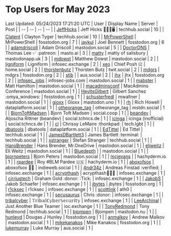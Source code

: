 # Top Users for May 2023
Last Updated: 05/24/2023 17:21:20 UTC
| User | Display Name | Server | Post |
| -- | -- | -- | -- |
| [JeffHicks](https://techhub.social/@JeffHicks) | Jeff Hicks 🐶🎼🍷🖥️ | techhub.social | 10 |
| [Clatent](https://techhub.social/@Clatent) | Clayton Tyger | techhub.social | 10 |
| [MrPowerShell](https://fosstodon.org/@MrPowerShell) | MrPowerShell | fosstodon.org | 7 |
| [jaykul](https://fosstodon.org/@jaykul) | Joel Bennett | fosstodon.org | 6 |
| [adamdriscoll](https://mastodon.social/@adamdriscoll) | Adam Driscoll | mastodon.social | 5 |
| [DoctorDNS](https://masto.ai/@DoctorDNS) | Thomas Lee ✅ :patreon: | masto.ai | 3 |
| [matty](https://mastodonapp.uk/@matty) | matty of salisbury | mastodonapp.uk | 3 |
| [mdowst](https://mastodon.social/@mdowst) | Matthew Dowst | mastodon.social | 2 |
| [ligniform](https://infosec.exchange/@ligniform) | Ligniform | infosec.exchange | 2 |
| [xeo](https://home.social/@xeo) | Chief Posh ☑ | home.social | 2 |
| [thorstenbutz](https://twit.social/@thorstenbutz) | Thorsten Butz | twit.social | 2 |
| [mdgrs](https://fosstodon.org/@mdgrs) | mdgrs | fosstodon.org | 2 |
| [stib](https://aus.social/@stib) |  | aus.social | 2 |
| [jhx](https://fosstodon.org/@jhx) | jhx | fosstodon.org | 2 |
| [infosec_jobs](https://mastodon.social/@infosec_jobs) | infosec-jobs.com | mastodon.social | 1 |
| [mabster](https://mastodon.social/@mabster) | Matt Hamilton | mastodon.social | 1 |
| [macadminsconf](https://mastodon.social/@macadminsconf) | MacAdmins Conference | mastodon.social | 1 |
| [HeyItsGilbert](https://fosstodon.org/@HeyItsGilbert) | Gilbert Sanchez :omya_windows: | fosstodon.org | 1 |
| [schusterfredl](https://mastodon.social/@schusterfredl) | mwallner | mastodon.social | 1 |
| [gioxx](https://mastodon.uno/@gioxx) | Gioxx | mastodon.uno | 1 |
| [rh](https://dataplatform.social/@rh) | Rich Howell | dataplatform.social | 1 |
| [otheorange_tag](https://mstdn.social/@otheorange_tag) | otheorange_tag | mstdn.social | 1 |
| [BjornToftMadsen](https://social.coop/@BjornToftMadsen) | Bjorn Toft Madsen | social.coop | 1 |
| [beandev](https://social.tchncs.de/@beandev) | Aljoscha Rittner (beandev) | social.tchncs.de | 1 |
| [icinga](https://social.tchncs.de/@icinga) | icinga (inofficial) | social.tchncs.de | 1 |
| [cl](https://tech.lgbt/@cl) | Chrissy LeMaire :thonkpad: | tech.lgbt | 1 |
| [dbatools](https://dataplatform.social/@dbatools) | dbatools | dataplatform.social | 1 |
| [EdTittel](https://techhub.social/@EdTittel) | Ed Tittel | techhub.social | 1 |
| [JamesDBartlett3](https://techhub.social/@JamesDBartlett3) | James Bartlett :terminal: | techhub.social | 1 |
| [sstranger](https://techhub.social/@sstranger) | Stefan Stranger | techhub.social | 1 |
| [HansBrender](https://mastodon.social/@HansBrender) | Hans Brender, Mr.OneDrive | mastodon.social | 1 |
| [eliweitz](https://mastodon.social/@eliweitz) | Eli Weitz | mastodon.social | 1 |
| [Bluedepth](https://mastodon.social/@Bluedepth) |  | mastodon.social | 1 |
| [bjornpeters](https://mastodon.social/@bjornpeters) | Bjorn Peters | mastodon.social | 1 |
| [mcjevans](https://hachyderm.io/@mcjevans) |  | hachyderm.io | 1 |
| [rpardee](https://hachyderm.io/@rpardee) | Roy #BLM Pardee 🇺🇸 | hachyderm.io | 1 |
| [aboxofsox](https://indieweb.social/@aboxofsox) | aboxofsox 🧙🏼 | indieweb.social | 1 |
| [4ndr34z](https://infosec.exchange/@4ndr34z) | Andreas Finstad :verified: | infosec.exchange | 1 |
| [acrypthash](https://infosec.exchange/@acrypthash) | acrypthash👨🏻‍💻 | infosec.exchange | 1 |
| [cirriustech](https://infosec.exchange/@cirriustech) | Graham Gold :donor: :Tick: | infosec.exchange | 1 |
| [JakobS](https://infosec.exchange/@JakobS) | Jakob Schaefer | infosec.exchange | 1 |
| [jbytes](https://fosstodon.org/@jbytes) | jbytes | fosstodon.org | 1 |
| [r1cksec](https://infosec.exchange/@r1cksec) | r1cksec | infosec.exchange | 1 |
| [scottlink](https://infosec.exchange/@scottlink) | ath0 | infosec.exchange | 1 |
| [secusaurus](https://infosec.exchange/@secusaurus) | Chris :donor: | infosec.exchange | 1 |
| [tribalcyber](https://infosec.exchange/@tribalcyber) | 𝕋𝕣𝕚𝕓𝕒𝕝ℂ𝕪𝕓𝕖𝕣𝕊𝕖𝕔𝕦𝕣𝕚𝕥𝕪 | infosec.exchange | 1 |
| [LeeArchinal](https://ioc.exchange/@LeeArchinal) | Just Another Blue Teamer | ioc.exchange | 1 |
| [TonyRedmond](https://techhub.social/@TonyRedmond) | Tony Redmond | techhub.social | 1 |
| [bjompen](https://mastodon.nu/@bjompen) | Bjompen | mastodon.nu | 1 |
| [hunleyd](https://fosstodon.org/@hunleyd) | Dougas J Hunley | fosstodon.org | 1 |
| [anmalkov](https://mastodon.social/@anmalkov) | Andrew Malkov | mastodon.social | 1 |
| [mikekanakos](https://fosstodon.org/@mikekanakos) | Mike Kanakos | fosstodon.org | 1 |
| [lukemurray](https://aus.social/@lukemurray) | Luke Murray | aus.social | 1 |
